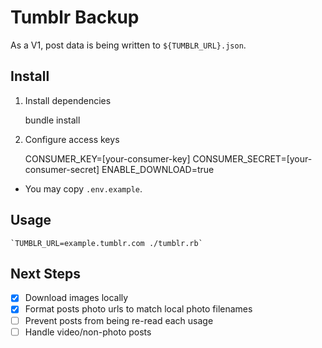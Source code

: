 # Tumblr Backup

As a V1, post data is being written to `${TUMBLR_URL}.json`.

## Install

1. Install dependencies

	bundle install

2. Configure access keys

	CONSUMER_KEY=[your-consumer-key]
	CONSUMER_SECRET=[your-consumer-secret]
	ENABLE_DOWNLOAD=true

  * You may copy `.env.example`.

## Usage

    `TUMBLR_URL=example.tumblr.com ./tumblr.rb`

## Next Steps

- [x] Download images locally
- [x] Format posts photo urls to match local photo filenames
- [ ] Prevent posts from being re-read each usage
- [ ] Handle video/non-photo posts
